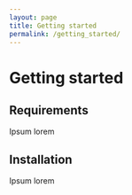 ```yaml
---
layout: page
title: Getting started
permalink: /getting_started/
---
```


# Getting started

## Requirements

Ipsum lorem

## Installation 

Ipsum lorem

